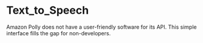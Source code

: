 # Text_to_Speech

Amazon Polly does not have a user-friendly software for its API.
This simple interface fills the gap for non-developers.
